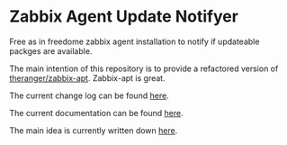 # Zabbix Agent Update Notifyer

Free as in freedome zabbix agent installation to notify if updateable packges are available.

The main intention of this repository is to provide a refactored version of [theranger/zabbix-apt](https://github.com/theranger/zabbix-apt). Zabbix-apt is great.

The current change log can be found [here](CHANGELOG.md).

The current documentation can be found [here](documentation).

The main idea is currently written down [here](https://github.com/stevleibelt/General_Howtos/blob/master/network/monitoring/zabbix/howto.md#setup-updateable-packages-available).
